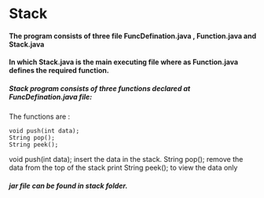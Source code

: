 # Stack

#### The program consists of three file FuncDefination.java , Function.java and Stack.java
#### In which Stack.java is the main executing file where as Function.java defines the required function.

##### Stack program consists of three functions declared at FuncDefination.java file:


The functions are :
```
void push(int data);
String pop();
String peek();
```

void push(int data); insert the data in the stack.
String pop(); remove the data from the top of the stack print
String peek(); to view the data only

##### jar file can be found in stack folder.